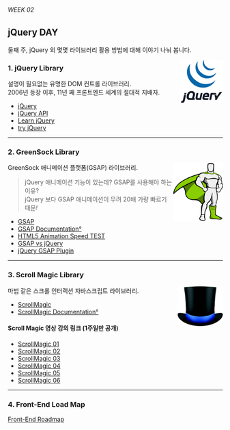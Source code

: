 ###### WEEK 02

## jQuery DAY

둘째 주, jQuery 외 몇몇 라이브러리 활용 방법에 대해 이야기 나눠 봅니다.

<img src="../ASSETS/jquery.jpg" alt="" align="right" width="100" height="100">

### 1. jQuery Library

설명이 필요없는 유명한 DOM 컨트롤 라이브러리.<br>
2006년 등장 이후, 11년 째 프론트엔드 세계의 절대적 지배자.

- [jQuery](http://jquery.com/)
- [jQuery API](http://api.jquery.com/)
- [Learn jQuery](http://learn.jquery.com/)
- [try jQuery](http://try.jquery.com/)

---

### 2. GreenSock Library

<img src="../ASSETS/greensock.png" alt="" align="right">

GreenSock 애니메이션 플랫폼(GSAP) 라이브러리.

> jQuery 애니메이션 기능이 있는데? GSAP를 사용해야 하는 이유?<br>
> jQuery 보다 GSAP 애니메이션이 무려 20배 가량 빠르기 때문<i>!</i>

- [GSAP](https://greensock.com)
- [GSAP Documentation](https://greensock.com/docs/#/HTML5/GSAP)[°](Documents/GSAP.md)
- [HTML5 Animation Speed TEST](https://greensock.com/js/speed.html)
- [GSAP vs jQuery](https://greensock.com/jquery/)
- [jQuery GSAP Plugin](https://greensock.com/jquery-gsap-plugin)

---

### 3. Scroll Magic Library

<img src="../ASSETS/scrollmagic.jpg" alt="" align="right" width="106" height="93">

마법 같은 스크롤 인터랙션 자바스크립트 라이브러리.

- [ScrollMagic](http://scrollmagic.io)
- [ScrollMagic Documentation](http://scrollmagic.io/docs/)[°](Documents/ScrollMagic.md)

#### Scroll Magic 영상 강의 링크 (1주일만 공개)

- [ScrollMagic 01](https://youtu.be/ZCBw6cW9Pmc)
- [ScrollMagic 02](https://youtu.be/eY4yolrt_RI)
- [ScrollMagic 03](https://youtu.be/p5pzIG0DOLY)
- [ScrollMagic 04](https://youtu.be/mMg64hyApcw)
- [ScrollMagic 05](https://youtu.be/68uf7MRzea0)
- [ScrollMagic 06](https://youtu.be/5MjCXEz55CU)

---

### 4. Front-End Load Map

[Front-End Roadmap](https://github.com/kamranahmedse/developer-roadmap#-front-end-roadmap)
